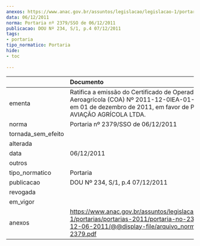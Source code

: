 ```yaml
---
anexos: https://www.anac.gov.br/assuntos/legislacao/legislacao-1/portarias/portarias-2011/portaria-no-2379-sso-de-12-06-2011/@@display-file/arquivo_norma/PA2011-2379.pdf
data: 06/12/2011
norma: Portaria nº 2379/SSO de 06/12/2011
publicacao: DOU Nº 234, S/1, p.4 07/12/2011
tags:
- portaria
tipo_normatico: Portaria
hide: 
- toc 
 
---
```


|                    | Documento                                                                                                                                                              |
|:-------------------|:-----------------------------------------------------------------------------------------------------------------------------------------------------------------------|
| ementa             | Ratifica a emissão do Certificado de Operador Aeroagrícola (COA) Nº 2011-12-0IEA-01-00, emitido em 01 de dezembro de 2011, em favor de POTÊNCIA AVIAÇÃO AGRÍCOLA LTDA. |
| norma              | Portaria nº 2379/SSO de 06/12/2011                                                                                                                                     |
| tornada_sem_efeito |                                                                                                                                                                        |
| alterada           |                                                                                                                                                                        |
| data               | 06/12/2011                                                                                                                                                             |
| outros             |                                                                                                                                                                        |
| tipo_normatico     | Portaria                                                                                                                                                               |
| publicacao         | DOU Nº 234, S/1, p.4 07/12/2011                                                                                                                                        |
| revogada           |                                                                                                                                                                        |
| em_vigor           |                                                                                                                                                                        |
| anexos             | https://www.anac.gov.br/assuntos/legislacao/legislacao-1/portarias/portarias-2011/portaria-no-2379-sso-de-12-06-2011/@@display-file/arquivo_norma/PA2011-2379.pdf      |